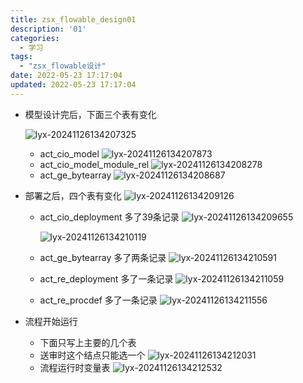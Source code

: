 ```yaml
---
title: zsx_flowable_design01
description: '01'
categories:
  - 学习
tags:
  - "zsx_flowable设计"
date: 2022-05-23 17:17:04
updated: 2022-05-23 17:17:04
---
```


- 模型设计完后，下面三个表有变化

  ![lyx-20241126134207325](attachments/img/lyx-20241126134207325.png)

  - act_cio_model
    ![lyx-20241126134207873](attachments/img/lyx-20241126134207873.png)
  - act_cio_model_module_rel
    ![lyx-20241126134208278](attachments/img/lyx-20241126134208278.png)
  - act_ge_bytearray
    ![lyx-20241126134208687](attachments/img/lyx-20241126134208687.png)

- 部署之后，四个表有变化
    ![lyx-20241126134209126](attachments/img/lyx-20241126134209126.png)

  - act_cio_deployment
    多了39条记录
    ![lyx-20241126134209655](attachments/img/lyx-20241126134209655.png)

    ![lyx-20241126134210119](attachments/img/lyx-20241126134210119.png)

  - act_ge_bytearray
    多了两条记录
    ![lyx-20241126134210591](attachments/img/lyx-20241126134210591.png)

  - act_re_deployment
    多了一条记录
    ![lyx-20241126134211059](attachments/img/lyx-20241126134211059.png)

  - act_re_procdef
    多了一条记录
    ![lyx-20241126134211556](attachments/img/lyx-20241126134211556.png)

- 流程开始运行

  - 下面只写上主要的几个表
  - 送审时这个结点只能选一个
    ![lyx-20241126134212031](attachments/img/lyx-20241126134212031.png)
  - 流程运行时变量表
    ![lyx-20241126134212532](attachments/img/lyx-20241126134212532.png)
